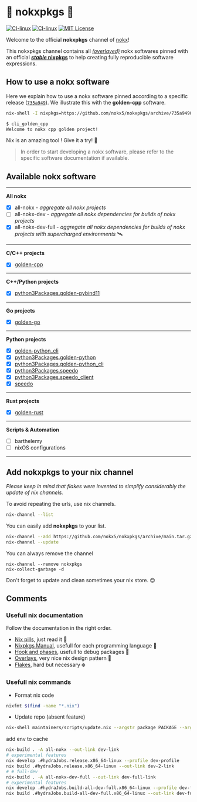 # :koala: nokxpkgs :koala:

[![CI-linux](https://github.com/nokx5/nokxpkgs/workflows/CI-linux/badge.svg)](https://github.com/nokx5/nokxpkgs/actions/workflows/ci-linux.yml) [![CI-linux](https://github.com/nokx5/nokxpkgs/workflows/CI-darwin/badge.svg)](https://github.com/nokx5/nokxpkgs/actions/workflows/ci-darwin.yml) [![MIT License](http://img.shields.io/badge/license-MIT-blue.svg)](https://github.com/nokx5/nokxpkgs/blob/master/LICENSE) <!-- [![doc](https://github.com/nokx5/nokxpkgs/workflows/doc-api/badge.svg)](https://nokx5.github.io/nokxpkgs) -->

Welcome to the official **nokxpkgs** channel of [nokx](https://github.com/nokx5/)!

This nokxpkgs channel contains all [*(overlayed)*](https://github.com/nokx5/nokxpkgs/blob/main/nixpkgs-nokx/default.nix) nokx softwares pinned with an official [**_stable_ nixpkgs**](https://github.com/nokx5/nokxpkgs/blob/main/default.nix#L5-L12) to help creating fully reproducible software expressions.

## How to use a nokx software

Here we explain how to use a nokx software pinned according to a specific release ([`735a949`](https://github.com/nokx5/nokxpkgs/commit/735a9490b0dccb6aab3a30fa4195c38790857b74)). We illustrate this with the **golden-cpp** software.

```bash
nix-shell -I nixpkgs=https://github.com/nokx5/nokxpkgs/archive/735a9490b0dccb6aab3a30fa4195c38790857b74.tar.gz --pure -p golden-cpp

$ cli_golden_cpp
Welcome to nokx cpp golden project!
```
Nix is an amazing tool ! Give it a try! :ghost:


> In order to start developing a nokx software, please refer to the specific software documentation if available.

## Available nokx software

***

**All nokx**

-   [x] all-nokx - *aggregate all nokx projects*
-   [ ] all-nokx-dev - *aggregate all nokx dependencies for builds of nokx projects*
-   [x] all-nokx-dev-full - *aggregate all nokx dependencies for builds of nokx projects with supercharged environments* :artificial_satellite:

***

**C/C++ projects**

- [x] [golden-cpp](https://github.com/nokx5/golden-cpp)
***
**C++/Python projects**

- [x] [python3Packages.golden-pybind11](https://github.com/nokx5/golden-pybind11)
***
**Go projects**

- [x]  [golden-go](https://github.com/nokx5/golden-go)

***
**Python projects**

- [x] [golden-python_cli](https://github.com/nokx5/golden-python)
- [x] [python3Packages.golden-python](https://github.com/nokx5/golden-python)
- [x] [python3Packages.golden-python_cli](https://github.com/nokx5/golden-python)
- [x] [python3Packages.speedo](https://github.com/nokx5/speedo)
- [x] [python3Packages.speedo_client](https://github.com/nokx5/speedo)
- [x] [speedo](https://github.com/nokx5/speedo)
***
**Rust projects**

- [x] [golden-rust](https://github.com/nokx5/golden-rust)

***
**Scripts & Automation**

-   [ ] barthelemy
-   [ ] nixOS configurations

***

## Add nokxpkgs to your nix channel

*Please keep in mind that flakes were invented to simplify considerably the update of nix channels.*

To avoid repeating the urls, use nix channels.

```bash
nix-channel --list
```

You can easily add **nokxpkgs** to your list.
```bash
nix-channel --add https://github.com/nokx5/nokxpkgs/archive/main.tar.gz nokxpkgs
nix-channel --update
```

You can always remove the channel
```
nix-channel --remove nokxpkgs
nix-collect-garbage -d
```

Don't forget to update and clean sometimes your nix store. :wink:

## Comments

### Usefull nix documentation

Follow the documentation in the right order.

- [Nix pills](https://nixos.org/guides/nix-pills/index.html), just read it :pill:
- [Nixpkgs Manual](https://nixos.org/manual/nixpkgs/stable/), usefull for each programming language :mushroom:
- [Hook and phases](https://nixos.org/manual/nixpkgs/stable/#sec-stdenv-phases), usefull to debug packages :art:
- [Overlays](https://www.youtube.com/watch?v=W85mF1zWA2o), very nice nix design pattern :lipstick:
- [Flakes](https://www.tweag.io/blog/2020-05-25-flakes/), hard but necessary :snowflake:

### Usefull nix commands

* Format nix code

```bash
nixfmt $(find -name "*.nix")
```

* Update repo (absent feature)

```bash
nix-shell maintainers/scripts/update.nix --argstr package PACKAGE --argstr revision REVISION --show-trace
```

add env to cache
```bash
nix-build . -A all-nokx --out-link dev-link
# experimental features
nix develop .#hydraJobs.release.x86_64-linux --profile dev-profile
nix build .#hydraJobs.release.x86_64-linux --out-link dev-2-link
# # full-dev
nix-build . -A all-nokx-dev-full --out-link dev-full-link
# experimental features
nix develop .#hydraJobs.build-all-dev-full.x86_64-linux --profile dev-full-profile
nix build .#hydraJobs.build-all-dev-full.x86_64-linux --out-link dev-full-2-link
```


